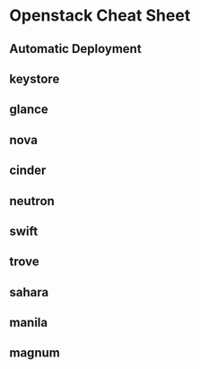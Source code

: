 # Openstack Cheat Sheet

## Automatic Deployment

## keystore

## glance

## nova

## cinder

## neutron

## swift

## trove

## sahara

## manila

## magnum
